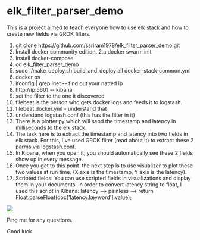 # elk_filter_parser_demo
This is a project aimed to teach everyone how to use elk stack and how to create new fields via GROK filters.


1. git clone https://github.com/ssriram1978/elk_filter_parser_demo.git
2. Install docker community edition.
2.a docker swarm init
3. Install docker-compose
4. cd elk_filter_parser_demo
5. sudo ./make_deploy.sh build_and_deploy all docker-stack-common.yml
6. docker ps
7. ifconfig | grep inet -- find out your natted ip
8. http://ip:5601  -- kibana
9. set the filter to the one it discovered
10. filebeat is the person who gets docker logs and feeds it to logstash.
11. filebeat.docker.yml - understand that
12. understand logstash.conf (this has the filter in it)
13. There is a plotter.py which will send the timestamp and latency in
milliseconds to the elk stack.
14. The task here is to extract the timestamp and latency into two
fields in elk stack. For this, I've used GROK filter (read about it)
to extract these 2 parms via logstash.conf.
15. In Kibana, when you open it, you should automatically see these 2
fields show up in every message.
16. Once you get to this point. the next step is to use visualizer to
plot these two values at run time. (X axis is the timestamp, Y axis is
the latency).
17. Scripted fields:
You can use scripted fields in visualizations and display them in your
documents.
In order to convert latency string to float, I used this script in Kibana:
latency --> painless  --> return Float.parseFloat(doc['latency.keyword'].value);

![](POC_Demo_setup.png)

Ping me for any questions.

Good luck.

